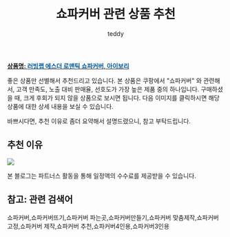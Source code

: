 ﻿---
layout: post
title:  "쇼파커버 관련 상품 추천"
author: teddy
categories: [ 가구/인테리어 ]
tags: [쇼파커버,쇼파커버뜨기,쇼파커버 파는곳,쇼파커버만들기,쇼파커버 맞춤제작,쇼파커버 고정,쇼파커버 제작,쇼파커버 추천,쇼파커버4인용,쇼파커버3인용]
image: https://static.coupangcdn.com/image/retail/images/2019/07/25/9/4/19d76a24-e36e-4b7d-a1a6-68da86973866.jpg 
description: "쿠팡에서 쇼파커버 관련 상품으로 가장 고객 선호도가 높은 제품 중 하나입니다."
---

<a href="https://link.coupang.com/re/AFFSDP?lptag=AF5385349&pageKey=267011514&itemId=836896085&vendorItemId=76172857446&traceid=V0-153-2c2440ba3daf4903"><b>상품명: <font color='#01579B'>러빙랩 에스더 로맨틱 쇼파커버, 아이보리</font></b></a>

좋은 상품만 선별해서 추천드리고 있습니다.
본 상품은 쿠팡에서 "쇼파커버" 와 관련해서, 고객 만족도, 노출 대비 판매율, 선호도가 가장 높은 제품 중의 하나입니다.
구매하셨을 때, 크게 후회가 되지 않을 상품으로 보시면 됩니다. 
다음 이미지를 클릭하시면 해당 상품에 대한 상세 내용을 보실 수 있습니다.

바쁘시다면, 추천 이유로 좀더 요약해서 설명드렸으니, 참고 부탁드립니다.

## 추천 이유 

<a href="https://link.coupang.com/re/AFFSDP?lptag=AF5385349&pageKey=267011514&itemId=836896085&vendorItemId=76172857446&traceid=V0-153-2c2440ba3daf4903"><img src="https://thumbnail9.coupangcdn.com/thumbnails/remote/q89/image/vendor_inventory/e5c3/b359d5a27ce872a9ac4610589853a39cdc0ba2ec2c2bb747252edff67a63.jpg"></a> 

본 블로그는 파트너스 활동을 통해 일정액의 수수료를 제공받을 수 있습니다.

## 참고: 관련 검색어    
쇼파커버,쇼파커버뜨기,쇼파커버 파는곳,쇼파커버만들기,쇼파커버 맞춤제작,쇼파커버 고정,쇼파커버 제작,쇼파커버 추천,쇼파커버4인용,쇼파커버3인용